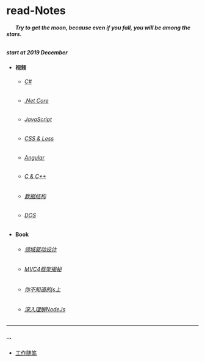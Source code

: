  # read-Notes 

***&nbsp;&nbsp;&nbsp;&nbsp;&nbsp;&nbsp;&nbsp;Try to get the moon, because even if you fall, you will be among the stars. </br>
 &nbsp;&nbsp;&nbsp;&nbsp;&nbsp;&nbsp;&nbsp;***
 
***start at 2019 December***

- #### 视频

  - ###### [C#](./vedio/.Net.md)
  
  - ###### [.Net Core](./vedio/mvc.md)

  - ###### [JavaScript](./vedio/JavaScript.md)
 
  - ###### [CSS & Less ](./vedio/css.md)
  
  - ###### [Angular](./vedio/Angular.md)

  - ###### [C & C++](./vedio/C.md)


  - ###### [数据结构](./vedio/DataStruct.md)
  - ###### [DOS](./vedio/DOS.md)

- #### Book

  - ###### [领域驱动设计](./book/领域驱动设计.md)
  
  - ###### [MVC4框架揭秘](./book/mvc4.md)
  
  - ###### [你不知道的js上](./book/你不知道的JS上.md)

  - ###### [深入理解NodeJs](./book/深入理解nodejs.md)
---

##### ...

*  [工作随笔](./work/_question.md)


